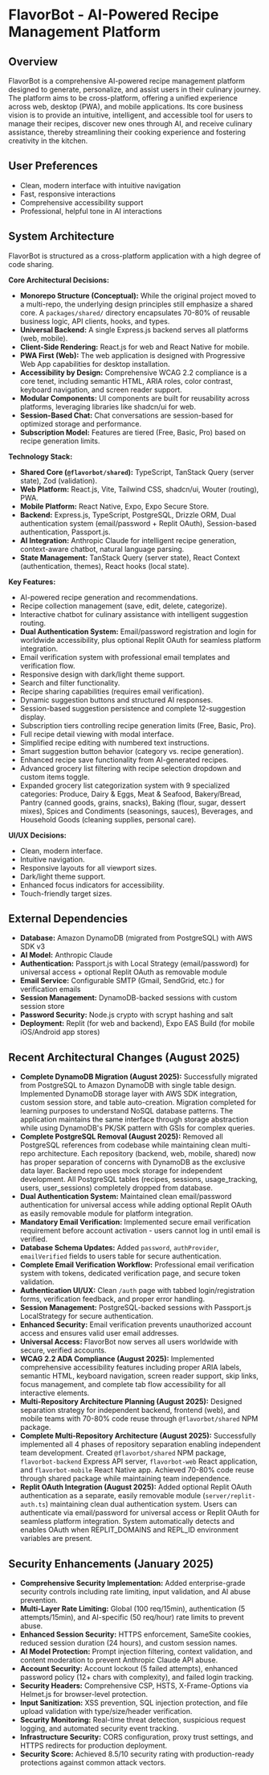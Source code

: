 # FlavorBot - AI-Powered Recipe Management Platform

## Overview
FlavorBot is a comprehensive AI-powered recipe management platform designed to generate, personalize, and assist users in their culinary journey. The platform aims to be cross-platform, offering a unified experience across web, desktop (PWA), and mobile applications. Its core business vision is to provide an intuitive, intelligent, and accessible tool for users to manage their recipes, discover new ones through AI, and receive culinary assistance, thereby streamlining their cooking experience and fostering creativity in the kitchen.

## User Preferences
- Clean, modern interface with intuitive navigation
- Fast, responsive interactions
- Comprehensive accessibility support
- Professional, helpful tone in AI interactions

## System Architecture
FlavorBot is structured as a cross-platform application with a high degree of code sharing.

**Core Architectural Decisions:**
- **Monorepo Structure (Conceptual):** While the original project moved to a multi-repo, the underlying design principles still emphasize a shared core. A `packages/shared/` directory encapsulates 70-80% of reusable business logic, API clients, hooks, and types.
- **Universal Backend:** A single Express.js backend serves all platforms (web, mobile).
- **Client-Side Rendering:** React.js for web and React Native for mobile.
- **PWA First (Web):** The web application is designed with Progressive Web App capabilities for desktop installation.
- **Accessibility by Design:** Comprehensive WCAG 2.2 compliance is a core tenet, including semantic HTML, ARIA roles, color contrast, keyboard navigation, and screen reader support.
- **Modular Components:** UI components are built for reusability across platforms, leveraging libraries like shadcn/ui for web.
- **Session-Based Chat:** Chat conversations are session-based for optimized storage and performance.
- **Subscription Model:** Features are tiered (Free, Basic, Pro) based on recipe generation limits.

**Technology Stack:**
- **Shared Core (`@flavorbot/shared`):** TypeScript, TanStack Query (server state), Zod (validation).
- **Web Platform:** React.js, Vite, Tailwind CSS, shadcn/ui, Wouter (routing), PWA.
- **Mobile Platform:** React Native, Expo, Expo Secure Store.
- **Backend:** Express.js, TypeScript, PostgreSQL, Drizzle ORM, Dual authentication system (email/password + Replit OAuth), Session-based authentication, Passport.js.
- **AI Integration:** Anthropic Claude for intelligent recipe generation, context-aware chatbot, natural language parsing.
- **State Management:** TanStack Query (server state), React Context (authentication, themes), React hooks (local state).

**Key Features:**
- AI-powered recipe generation and recommendations.
- Recipe collection management (save, edit, delete, categorize).
- Interactive chatbot for culinary assistance with intelligent suggestion routing.
- **Dual Authentication System:** Email/password registration and login for worldwide accessibility, plus optional Replit OAuth for seamless platform integration.
- Email verification system with professional email templates and verification flow.
- Responsive design with dark/light theme support.
- Search and filter functionality.
- Recipe sharing capabilities (requires email verification).
- Dynamic suggestion buttons and structured AI responses.
- Session-based suggestion persistence and complete 12-suggestion display.
- Subscription tiers controlling recipe generation limits (Free, Basic, Pro).
- Full recipe detail viewing with modal interface.
- Simplified recipe editing with numbered text instructions.
- Smart suggestion button behavior (category vs. recipe generation).
- Enhanced recipe save functionality from AI-generated recipes.
- Advanced grocery list filtering with recipe selection dropdown and custom items toggle.
- Expanded grocery list categorization system with 9 specialized categories: Produce, Dairy & Eggs, Meat & Seafood, Bakery/Bread, Pantry (canned goods, grains, snacks), Baking (flour, sugar, dessert mixes), Spices and Condiments (seasonings, sauces), Beverages, and Household Goods (cleaning supplies, personal care).

**UI/UX Decisions:**
- Clean, modern interface.
- Intuitive navigation.
- Responsive layouts for all viewport sizes.
- Dark/light theme support.
- Enhanced focus indicators for accessibility.
- Touch-friendly target sizes.

## External Dependencies
- **Database:** Amazon DynamoDB (migrated from PostgreSQL) with AWS SDK v3
- **AI Model:** Anthropic Claude
- **Authentication:** Passport.js with Local Strategy (email/password) for universal access + optional Replit OAuth as removable module
- **Email Service:** Configurable SMTP (Gmail, SendGrid, etc.) for verification emails
- **Session Management:** DynamoDB-backed sessions with custom session store
- **Password Security:** Node.js crypto with scrypt hashing and salt
- **Deployment:** Replit (for web and backend), Expo EAS Build (for mobile iOS/Android app stores)

## Recent Architectural Changes (August 2025)
- **Complete DynamoDB Migration (August 2025):** Successfully migrated from PostgreSQL to Amazon DynamoDB with single table design. Implemented DynamoDB storage layer with AWS SDK integration, custom session store, and table auto-creation. Migration completed for learning purposes to understand NoSQL database patterns. The application maintains the same interface through storage abstraction while using DynamoDB's PK/SK pattern with GSIs for complex queries.
- **Complete PostgreSQL Removal (August 2025):** Removed all PostgreSQL references from codebase while maintaining clean multi-repo architecture. Each repository (backend, web, mobile, shared) now has proper separation of concerns with DynamoDB as the exclusive data layer. Backend repo uses mock storage for independent development. All PostgreSQL tables (recipes, sessions, usage_tracking, users, user_sessions) completely dropped from database.
- **Dual Authentication System:** Maintained clean email/password authentication for universal access while adding optional Replit OAuth as easily removable module for platform integration.
- **Mandatory Email Verification:** Implemented secure email verification requirement before account activation - users cannot log in until email is verified.
- **Database Schema Updates:** Added `password`, `authProvider`, `emailVerified` fields to users table for secure authentication.
- **Complete Email Verification Workflow:** Professional email verification system with tokens, dedicated verification page, and secure token validation.
- **Authentication UI/UX:** Clean `/auth` page with tabbed login/registration forms, verification feedback, and proper error handling.
- **Session Management:** PostgreSQL-backed sessions with Passport.js LocalStrategy for secure authentication.
- **Enhanced Security:** Email verification prevents unauthorized account access and ensures valid user email addresses.
- **Universal Access:** FlavorBot now serves all users worldwide with secure, verified accounts.
- **WCAG 2.2 ADA Compliance (August 2025):** Implemented comprehensive accessibility features including proper ARIA labels, semantic HTML, keyboard navigation, screen reader support, skip links, focus management, and complete tab flow accessibility for all interactive elements.
- **Multi-Repository Architecture Planning (August 2025):** Designed separation strategy for independent backend, frontend (web), and mobile teams with 70-80% code reuse through `@flavorbot/shared` NPM package.
- **Complete Multi-Repository Architecture (August 2025):** Successfully implemented all 4 phases of repository separation enabling independent team development. Created `@flavorbot/shared` NPM package, `flavorbot-backend` Express API server, `flavorbot-web` React application, and `flavorbot-mobile` React Native app. Achieved 70-80% code reuse through shared package while maintaining team independence.
- **Replit OAuth Integration (August 2025):** Added optional Replit OAuth authentication as a separate, easily removable module (`server/replit-auth.ts`) maintaining clean dual authentication system. Users can authenticate via email/password for universal access or Replit OAuth for seamless platform integration. System automatically detects and enables OAuth when REPLIT_DOMAINS and REPL_ID environment variables are present.

## Security Enhancements (January 2025)
- **Comprehensive Security Implementation:** Added enterprise-grade security controls including rate limiting, input validation, and AI abuse prevention.
- **Multi-Layer Rate Limiting:** Global (100 req/15min), authentication (5 attempts/15min), and AI-specific (50 req/hour) rate limits to prevent abuse.
- **Enhanced Session Security:** HTTPS enforcement, SameSite cookies, reduced session duration (24 hours), and custom session names.
- **AI Model Protection:** Prompt injection filtering, context validation, and content moderation to prevent Anthropic Claude API abuse.
- **Account Security:** Account lockout (5 failed attempts), enhanced password policy (12+ chars with complexity), and failed login tracking.
- **Security Headers:** Comprehensive CSP, HSTS, X-Frame-Options via Helmet.js for browser-level protection.
- **Input Sanitization:** XSS prevention, SQL injection protection, and file upload validation with type/size/header verification.
- **Security Monitoring:** Real-time threat detection, suspicious request logging, and automated security event tracking.
- **Infrastructure Security:** CORS configuration, proxy trust settings, and HTTPS redirects for production deployment.
- **Security Score:** Achieved 8.5/10 security rating with production-ready protections against common attack vectors.